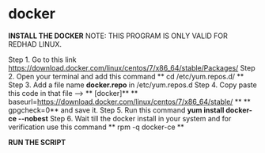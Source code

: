 # docker
**INSTALL THE DOCKER**
NOTE: THIS PROGRAM IS ONLY VALID FOR REDHAD LINUX.
  
  Step 1. Go to this link https://download.docker.com/linux/centos/7/x86_64/stable/Packages/
  Step 2. Open your terminal and add this command ** cd /etc/yum.repos.d/ **
  Step 3. Add a file name **docker.repo** in /etc/yum.repos.d
  Step 4. Copy paste this code in that file -->
          ** [docker]**
          ** baseurl=https://download.docker.com/linux/centos/7/x86_64/stable/ **
          ** gpgcheck=0**
          and save it.
  Step 5. Run this command **yum install docker-ce --nobest**
  Step 6. Wait till the docker install in your system and for verification use this command 
          ** rpm -q docker-ce **

**RUN THE SCRIPT**
  

